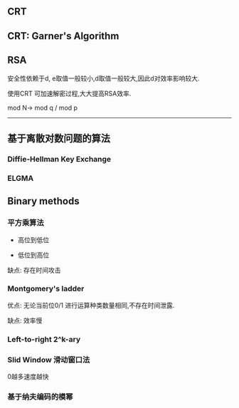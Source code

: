 ## 

## CRT

## CRT: Garner's Algorithm

## RSA

 安全性依赖于d, e取值一般较小,d取值一般较大,因此d对效率影响较大.

使用CRT 可加速解密过程,大大提高RSA效率.

mod N-> mod q / mod p

---

## 基于离散对数问题的算法

### Diffie-Hellman Key Exchange

### ELGMA

## Binary methods

### 平方乘算法

- 高位到低位

- 低位到高位

缺点: 存在时间攻击

### Montgomery's ladder

优点: 无论当前位0/1 进行运算种类数量相同,不存在时间泄露.

缺点: 效率慢

### Left-to-right 2^k-ary

### Slid Window 滑动窗口法

0越多速度越快

### 基于纳夫编码的模幂
